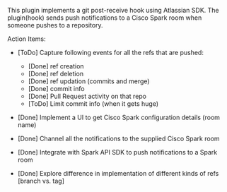 This plugin implements a git post-receive hook using Atlassian SDK.
The plugin(hook) sends push notifications to a Cisco Spark room when someone pushes to a repository.

Action Items:

- [ToDo] Capture following events for all the refs that are pushed:
	- [Done] ref creation
	- [Done] ref deletion
	- [Done] ref updation (commits and merge)
	- [Done] commit info
	- [Done] Pull Request activity on that repo
	- [ToDo] Limit commit info (when it gets huge)

- [Done] Implement a UI to get Cisco Spark configuration details (room name)

- [Done] Channel all the notifications to the supplied Cisco Spark room

- [Done] Integrate with Spark API SDK to push notifications to a Spark room

- [Done] Explore difference in implementation of different kinds of refs [branch vs. tag]